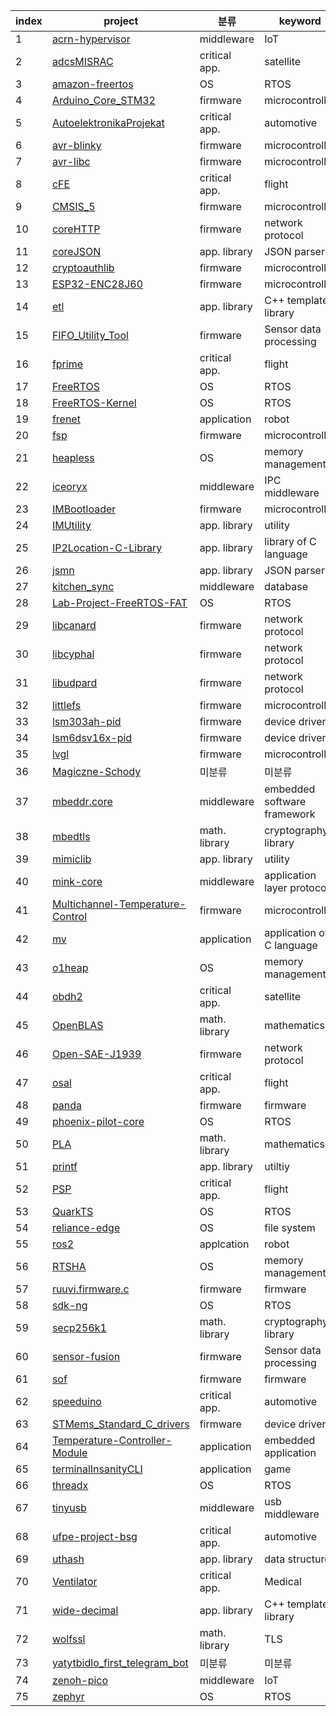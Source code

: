 | index | project				| 분류		| keyword			|
| ----- | ------------------------------------- | ------------- | ----------------------------- |
| 1 | [acrn-hypervisor][1]			| middleware	| IoT				|
| 2 | [adcsMISRAC][2]				| critical app. | satellite			|
| 3 | [amazon-freertos][3]			| OS		| RTOS				|
| 4 | [Arduino_Core_STM32][4]			| firmware	| microcontroller		|
| 5 | [AutoelektronikaProjekat][5]		| critical app. | automotive			|
| 6 | [avr-blinky][6]				| firmware	| microcontroller		|
| 7 | [avr-libc][7]				| firmware	| microcontroller		|
| 8 | [cFE][8]					| critical app. | flight			|
| 9 | [CMSIS_5][9]				| firmware	| microcontroller		|
| 10 | [coreHTTP][10]				| firmware	| network protocol		|
| 11 | [coreJSON][11]				| app. library	| JSON parser			|
| 12 | [cryptoauthlib][12]			| firmware	| microcontroller		|
| 13 | [ESP32-ENC28J60][13]			| firmware	| microcontroller		|
| 14 | [etl][14]				| app. library	| C++ template library		|
| 15 | [FIFO_Utility_Tool][15]			| firmware	| Sensor data processing	|
| 16 | [fprime][16]				| critical app.	| flight 			|
|17| [FreeRTOS][17]				| OS		| RTOS				|
|18| [FreeRTOS-Kernel][18]			| OS		| RTOS				|
|19| [frenet][19]				| application	| robot				|
|20| [fsp][20]					| firmware	| microcontroller		|
|21| [heapless][21]				| OS		| memory management		|
|22| [iceoryx][22]				| middleware	| IPC middleware		|
|23| [IMBootloader][23]				| firmware	| microcontroller		|
|24| [IMUtility][24]				| app. library	| utility			|
|25| [IP2Location-C-Library][25]		| app. library	| library of C language		|
|26| [jsmn][26]					| app. library	| JSON parser			|
|27| [kitchen_sync][27]				| middleware	| database			|
|28| [Lab-Project-FreeRTOS-FAT][28]		| OS		| RTOS				|
|29| [libcanard][29]				| firmware	| network protocol		|
|30| [libcyphal][30]				| firmware	| network protocol		|
|31| [libudpard][31]				| firmware	| network protocol		|
|32| [littlefs][32]				| firmware	| microcontroller		|
|33| [lsm303ah-pid][33]				| firmware	| device driver			|
|34| [lsm6dsv16x-pid][34]			| firmware	| device driver			|
|35| [lvgl][35]					| firmware	| microcontroller		|
|36| [Magiczne-Schody][36]			| 미분류		| 미분류				|
|37| [mbeddr.core][37]				| middleware	| embedded software framework	|
|38| [mbedtls][38]				| math. library	| cryptography library		|
|39| [mimiclib][39]				| app. library	| utility			|
|40| [mink-core][40]				| middleware	| application layer protocol	|
|41| [Multichannel-Temperature-Control][41]	| firmware	| microcontroller		|
|42| [mv][42]					| application	| application of C language	|
|43| [o1heap][43]				| OS		| memory management		|
|44| [obdh2][44]				| critical app. | satellite			|
|45| [OpenBLAS][45]				| math. library | mathematics			|
|46| [Open-SAE-J1939][46]			| firmware	| network protocol		|
|47| [osal][47]					| critical app. | flight			|
|48| [panda][48]				| firmware	| firmware			|
|49| [phoenix-pilot-core][49]			| OS		| RTOS				|
|50| [PLA][50]					| math. library | mathematics			|
|51| [printf][51]				| app. library	| utiltiy			|
|52| [PSP][52]					| critical app. | flight			|
|53| [QuarkTS][53]				| OS		| RTOS				|
|54| [reliance-edge][54]			| OS		| file system			|
|55| [ros2][55]					| applcation	| robot				|
|56| [RTSHA][56]				| OS		| memory management		|
|57| [ruuvi.firmware.c][57]			| firmware	| firmware			|
|58| [sdk-ng][58]				| OS		| RTOS				|
|59| [secp256k1][59]				| math. library | cryptography library		|
|60| [sensor-fusion][60]			| firmware	| Sensor data processing	|
|61| [sof][61]					| firmware	| firmware			|
|62| [speeduino][62]				| critical app. | automotive			|
|63| [STMems_Standard_C_drivers][63]		| firmware	| device driver			|
|64| [Temperature-Controller-Module][64]	| application	| embedded application		|
|65| [terminalInsanityCLI][65]			| application	| game				|
|66| [threadx][66]				| OS		| RTOS				|
|67| [tinyusb][67]				| middleware	| usb middleware		|
|68| [ufpe-project-bsg][68]			| critical app.	| automotive			|
|69| [uthash][69]				| app. library	| data structure		|
|70| [Ventilator][70]				| critical app. | Medical			|
|71| [wide-decimal][71]				| app. library	| C++ template library		|
|72| [wolfssl][72]				| math. library | TLS				|
|73| [yatytbidlo_first_telegram_bot][73]	| 미분류		| 미분류				|
|74| [zenoh-pico][74]				| middleware	| IoT				|
|75| [zephyr][75]				| OS		| RTOS				|


[1]: https://github.com/projectacrn/acrn-hypervisor
[2]: https://github.com/samvram/adcsMISRAC
[3]: https://github.com/aws/amazon-freertos
[4]: https://github.com/stm32duino/Arduino_Core_STM32
[5]: https://github.com/SladjanaB30/AutoelektronikaProjekat
[6]: https://github.com/khaledmust/avr-blinky
[7]: https://github.com/avrdudes/avr-libc
[8]: https://github.com/nasa/cFE
[9]: https://github.com/ARM-software/CMSIS_5
[10]: https://github.com/FreeRTOS/coreHTTP
[11]: https://github.com/FreeRTOS/coreJSON
[12]: https://github.com/MicrochipTech/cryptoauthlib
[13]: https://github.com/tobozo/ESP32-ENC28J60
[14]: https://github.com/ETLCPP/etl
[15]: https://github.com/STMicroelectronics/FIFO_Utility_Tool
[16]: https://github.com/nasa/fprime
[17]: https://github.com/FreeRTOS/FreeRTOS
[18]: https://github.com/FreeRTOS/FreeRTOS-Kernel
[19]: https://github.com/fjp/frenet
[20]: https://github.com/renesas/fsp
[21]: https://github.com/mlutken/heapless
[22]: https://github.com/eclipse-iceoryx/iceoryx
[23]: https://github.com/IMProject/IMBootloader
[24]: https://github.com/IMProject/IMUtility
[25]: https://github.com/chrislim2888/IP2Location-C-Library
[26]: https://github.com/zserge/jsmn
[27]: https://github.com/willbryant/kitchen_sync
[28]: https://github.com/FreeRTOS/Lab-Project-FreeRTOS-FAT
[29]: https://github.com/OpenCyphal/libcanard
[30]: https://github.com/OpenCyphal-Garage/libcyphal
[31]: https://github.com/OpenCyphal/libudpard
[32]: https://github.com/littlefs-project/littlefs
[33]: https://github.com/STMicroelectronics/lsm303ah-pid
[34]: https://github.com/STMicroelectronics/lsm6dsv16x-pid
[35]: https://github.com/lvgl/lvgl
[36]: https://github.com/malgorzatagora/Magiczne-Schody
[37]: https://github.com/mbeddr/mbeddr.core
[38]: https://github.com/Mbed-TLS/mbedtls
[39]: https://github.com/tkashi-github/mimiclib
[40]: https://github.com/link-mink/mink-core
[41]: https://github.com/Niuslar/Multichannel-Temperature-Control
[42]: https://github.com/singpolyma/mv
[43]: https://github.com/pavel-kirienko/o1heap
[44]: https://github.com/spacelab-ufsc/obdh2
[45]: https://github.com/OpenMathLib/OpenBLAS
[46]: https://github.com/DanielMartensson/Open-SAE-J1939
[47]: https://github.com/nasa/osal
[48]: https://github.com/commaai/panda
[49]: https://github.com/phoenix-pilot/phoenix-pilot-core
[50]: https://github.com/JBPennington/PLA
[51]: https://github.com/eyalroz/printf
[52]: https://github.com/nasa/PSP
[53]: https://github.com/kmilo17pet/QuarkTS
[54]: https://github.com/tuxera/reliance-edge
[55]: https://github.com/ros2/ros2
[56]: https://github.com/borisRadonic/RTSHA
[57]: https://github.com/ruuvi/ruuvi.firmware.c
[58]: https://github.com/zephyrproject-rtos/sdk-ng
[59]: https://github.com/bitcoin-core/secp256k1
[60]: https://github.com/ser94mor/sensor-fusion
[61]: https://github.com/thesofproject/sof
[62]: https://github.com/noisymime/speeduino
[63]: https://github.com/STMicroelectronics/STMems_Standard_C_drivers
[64]: https://github.com/Abdullah-Alrefaey/Temperature-Controller-Module
[65]: https://github.com/ongakken/terminalInsanityCLI
[66]: https://github.com/azure-rtos/threadx
[67]: https://github.com/hathach/tinyusb
[68]: https://github.com/akafael/ufpe-project-bsg
[69]: https://github.com/troydhanson/uthash
[70]: https://github.com/RespiraWorks/Ventilator
[71]: https://github.com/ckormanyos/wide-decimal
[72]: https://github.com/wolfSSL/wolfssl
[73]: https://github.com/lurkydismal/yatytbidlo_first_telegram_bot
[74]: https://github.com/eclipse-zenoh/zenoh-pico
[75]: https://github.com/zephyrproject-rtos/zephyr

